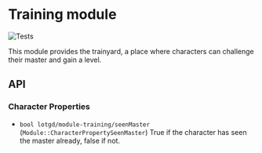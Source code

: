 # Training module
![Tests](https://github.com/lotgd/module-training/workflows/Tests/badge.svg)

This module provides the trainyard, a place where characters can challenge their master and gain a level.

## API
### Character Properties
- `bool lotgd/module-training/seenMaster` (`Module::CharacterPropertySeenMaster`)
True if the character has seen the master already, false if not.